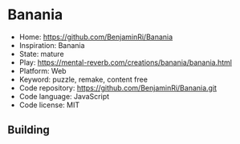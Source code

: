 # Banania

- Home: https://github.com/BenjaminRi/Banania
- Inspiration: Banania
- State: mature
- Play: https://mental-reverb.com/creations/banania/banania.html
- Platform: Web
- Keyword: puzzle, remake, content free
- Code repository: https://github.com/BenjaminRi/Banania.git
- Code language: JavaScript
- Code license: MIT

## Building
